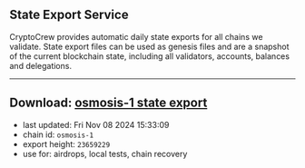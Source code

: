 ## State Export Service
CryptoCrew provides automatic daily state exports for all chains we validate. State export files can be used as genesis files and are a snapshot of the current blockchain state, including all validators, accounts, balances and delegations.

---
**Download: [osmosis-1 state export](https://dl-eu2.ccvalidators.com/SERVICE/osmosis/osmosis-1_export_23659229.json)**
---

- last updated: Fri Nov 08 2024 15:33:09
- chain id: `osmosis-1`
- export height: `23659229`
- use for: airdrops, local tests, chain recovery
